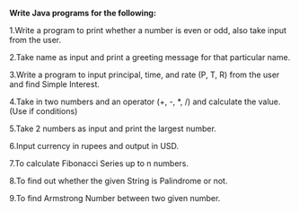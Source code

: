 **Write Java programs for the following:**


1.Write a program to print whether a number is even or odd, also take input from the user.

2.Take name as input and print a greeting message for that particular name.

3.Write a program to input principal, time, and rate (P, T, R) from the user and find Simple Interest.

4.Take in two numbers and an operator (+, -, *, /) and calculate the value. (Use if conditions)

5.Take 2 numbers as input and print the largest number.

6.Input currency in rupees and output in USD.

7.To calculate Fibonacci Series up to n numbers.

8.To find out whether the given String is Palindrome or not.

9.To find Armstrong Number between two given number.